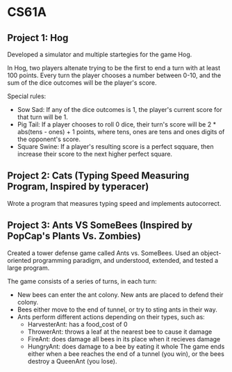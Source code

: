 # CS61A

## Project 1: Hog
Developed a simulator and multiple startegies for the game Hog.

In Hog, two players altenate trying to be the first to end a turn with at least 100 points. Every turn the player chooses a number between 0-10, and the sum of the dice outcomes will be the player's score.

Special rules:

- Sow Sad: If any of the dice outcomes is 1, the player's current score for that turn will be 1.
- Pig Tail: If a player chooses to roll 0 dice, their turn's score will be 2 * abs(tens - ones) + 1 points, where tens, ones are tens and ones digits of the opponent's score.
- Square Swine: If a player's resulting score is a perfect sqquare, then increase their score to the next higher perfect square.

## Project 2: Cats (Typing Speed Measuring Program, Inspired by typeracer)

Wrote a program that measures typing speed and implements autocorrect.

## Project 3: Ants VS SomeBees (Inspired by PopCap's Plants Vs. Zombies)

Created a tower defense game called Ants vs. SomeBees. Used an object-oriented programming paradigm, and understood, extended, and tested a large program.

The game consists of a series of turns, in each turn: 

- New bees can enter the ant colony. New ants are placed to defend their colony.
- Bees either move to the end of tunnel, or try to sting ants in their way.
- Ants perform different actions depending on their types, such as:
    - HarvesterAnt: has a food_cost of 0
    - ThrowerAnt: throws a leaf at the nearest bee to cause it damage 
    - FireAnt: does damage all bees in its place when it recieves damage
    - HungryAnt: does damage to a bee by eating it whole
The game ends either when a bee reaches the end of a tunnel (you win), or the bees destroy a QueenAnt (you lose).




